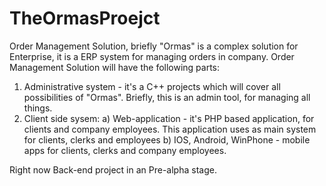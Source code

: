 # TheOrmasProejct
Order Management Solution, briefly "Ormas" is a complex solution for Enterprise, it is a ERP system for managing orders in company.
Order Management Solution will have the following parts:
1) Administrative system - it's a C++ projects which will cover all possibilities of "Ormas". Briefly, this is an admin tool, for managing all things.
2) Client side sysem:
  a) Web-application - it's PHP based application, for clients and company employees. This application uses as main system for
  clients, clerks and employees
  b) IOS, Android, WinPhone - mobile apps for clients, clerks and company employees. 

Right now Back-end project in an Pre-alpha stage.

